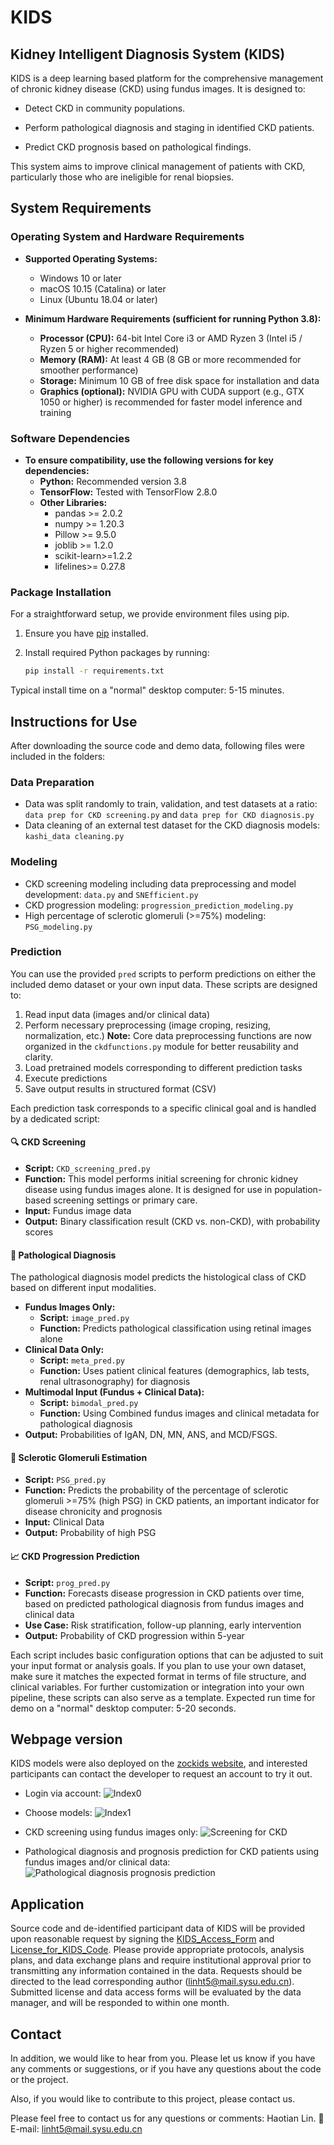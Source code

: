 # KIDS
  
## **Kidney Intelligent Diagnosis System (KIDS)**
  
KIDS is a deep learning based platform for the comprehensive management of chronic kidney disease (CKD) using fundus images. It is designed to:
  
- Detect CKD in community populations.
  
- Perform pathological diagnosis and staging in identified CKD patients.
  
- Predict CKD prognosis based on pathological findings.
  
This system aims to improve clinical management of patients with CKD, particularly those who are ineligible for renal biopsies.
  
## System Requirements

### Operating System and Hardware Requirements

- **Supported Operating Systems:**  
  - Windows 10 or later  
  - macOS 10.15 (Catalina) or later  
  - Linux (Ubuntu 18.04 or later)

- **Minimum Hardware Requirements (sufficient for running Python 3.8):**  
  - **Processor (CPU):** 64-bit Intel Core i3 or AMD Ryzen 3 (Intel i5 / Ryzen 5 or higher recommended)  
  - **Memory (RAM):** At least 4 GB (8 GB or more recommended for smoother performance)  
  - **Storage:** Minimum 10 GB of free disk space for installation and data  
  - **Graphics (optional):** NVIDIA GPU with CUDA support (e.g., GTX 1050 or higher) is recommended for faster model inference and training

  
### Software Dependencies
- **To ensure compatibility, use the following versions for key dependencies:**
  - **Python:** Recommended version 3.8
  - **TensorFlow:** Tested with TensorFlow 2.8.0  
  - **Other Libraries:**  
    - pandas >= 2.0.2
    - numpy >= 1.20.3
    - Pillow >= 9.5.0  
    - joblib >= 1.2.0  
    - scikit-learn>=1.2.2
    - lifelines>= 0.27.8
  
### Package Installation
For a straightforward setup, we provide environment files using pip.
1. Ensure you have [pip](https://pip.pypa.io/en/stable/installation/ ) installed.
2. Install required Python packages by running:
  
   ```bash
   pip install -r requirements.txt
   ```
Typical install time on a "normal" desktop computer: 5-15 minutes.

## Instructions for Use
  
After downloading the source code and demo data, following files were included in the folders:
  
### Data Preparation

- Data was split randomly to train, validation, and test datasets at a ratio: `data prep for CKD screening.py` and `data prep for CKD diagnosis.py`
- Data cleaning of an external test dataset for the CKD diagnosis models: `kashi_data cleaning.py`
  
### Modeling
- CKD screening modeling including data preprocessing and model development: `data.py` and `SNEfficient.py`
- CKD progression modeling: `progression_prediction_modeling.py`
- High percentage of sclerotic glomeruli (>=75%) modeling: `PSG_modeling.py`
  
### Prediction
You can use the provided `pred` scripts to perform predictions on either the included demo dataset or your own input data. These scripts are designed to:


1. Read  input data (images and/or clinical data)
2. Perform necessary preprocessing (image croping, resizing, normalization, etc.)
   **Note:** Core data preprocessing functions are now organized in the `ckdfunctions.py` module for better reusability and clarity.
3. Load pretrained models corresponding to different prediction tasks
4. Execute predictions
5. Save output results in structured format (CSV)

Each prediction task corresponds to a specific clinical goal and is handled by a dedicated script:

#### 🔍 CKD Screening

- **Script:** `CKD_screening_pred.py`  
- **Function:** This model performs initial screening for chronic kidney disease using fundus images alone. It is designed for use in population-based screening settings or primary care.
- **Input:** Fundus image data  
- **Output:** Binary classification result (CKD vs. non-CKD), with probability scores

#### 🧬 Pathological Diagnosis

The pathological diagnosis model predicts the histological class of CKD based on different input modalities.

- **Fundus Images Only:**  
  - **Script:** `image_pred.py`  
  - **Function:** Predicts pathological classification using retinal images alone  
- **Clinical Data Only:**  
  - **Script:** `meta_pred.py`  
  - **Function:** Uses patient clinical features (demographics, lab tests, renal ultrasonography) for diagnosis  
- **Multimodal Input (Fundus + Clinical Data):**  
  - **Script:** `bimodal_pred.py`  
  - **Function:** Using Combined fundus images and clinical metadata for  pathological diagnosis
- **Output:** Probabilities of IgAN, DN, MN, ANS, and MCD/FSGS.

#### 🧪 Sclerotic Glomeruli Estimation

- **Script:** `PSG_pred.py`  
- **Function:** Predicts the probability of the percentage of sclerotic glomeruli >=75% (high PSG) in CKD patients, an important indicator for disease chronicity and prognosis
- **Input:** Clinical Data
- **Output:** Probability of high PSG

#### 📈 CKD Progression Prediction

- **Script:** `prog_pred.py`  
- **Function:** Forecasts disease progression in CKD patients over time, based on predicted  pathological diagnosis from fundus images and clinical data 
- **Use Case:** Risk stratification, follow-up planning, early intervention  
- **Output:** Probability of CKD progression within 5-year


Each script includes basic configuration options that can be adjusted to suit your input format or analysis goals. If you plan to use your own dataset, make sure it matches the expected format in terms of file structure, and clinical variables. For further customization or integration into your own pipeline, these scripts can also serve as a template.
Expected run time for demo on a "normal" desktop computer: 5-20 seconds.

## Webpage version
  
KIDS models were also deployed on the [zockids website](https://zockids.gzzoc.com/modelstore/#/login), and interested participants can contact the developer to request an account to try it out.
  
- Login via account:
![Index0](https://github.com/user-attachments/assets/1b875178-6876-4259-b9a7-f593943c9bf2)

  
- Choose models:
![Index1](https://github.com/user-attachments/assets/4dbedd37-6e10-461a-aacf-e93158d43ee3)

  
- CKD screening using fundus images only:
![Screening for CKD](https://github.com/user-attachments/assets/8a4c8aea-a13b-4cfe-be69-68a1ba20d968)

  
- Pathological diagnosis and prognosis prediction for CKD patients using fundus images and/or clinical data:
![Pathological diagnosis   prognosis prediction](https://github.com/user-attachments/assets/eae18e21-b80b-492e-836b-50f07ec16d6b)

  
## Application
  
Source code and de-identified participant data of KIDS will be provided upon reasonable request by signing the [KIDS_Access_Form](https://github.com/user-attachments/files/16519892/KIDS_Access_Form.pdf ) and [License_for_KIDS_Code](https://github.com/user-attachments/files/16519893/License_for_KIDS_Code.pdf ). Please provide appropriate protocols, analysis plans, and data exchange plans and require institutional approval prior to transmitting any information contained in the data. Requests should be directed to the lead corresponding author (linht5@mail.sysu.edu.cn). Submitted license and data access forms will be evaluated by the data manager, and will be responded to within one month.
  
  
## Contact
In addition, we would like to hear from you. Please let us know if you have any comments or suggestions, or if you have any questions about the code or the project.

Also, if you would like to contribute to this project, please contact us.

Please feel free to contact us for any questions or comments: Haotian Lin.
📧 E-mail: linht5@mail.sysu.edu.cn
  
  
  
